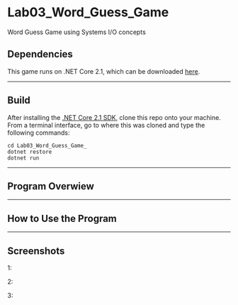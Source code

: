# Lab03_Word_Guess_Game
Word Guess Game using Systems I/O concepts

## Dependencies
This game runs on .NET Core 2.1, which can be downloaded [here](https://www.microsoft.com/net/download/macos).

---
## Build
After installing the [.NET Core 2.1 SDK](https://www.microsoft.com/net/download/macos), clone this repo onto your machine. From a terminal interface, go to where this was cloned and type the following commands:

```
cd Lab03_Word_Guess_Game_
dotnet restore
dotnet run
```
---
## Program Overwiew


---
## How to Use the Program

---

## Screenshots
1:
![]()

2:
![]()

3:
![]()
